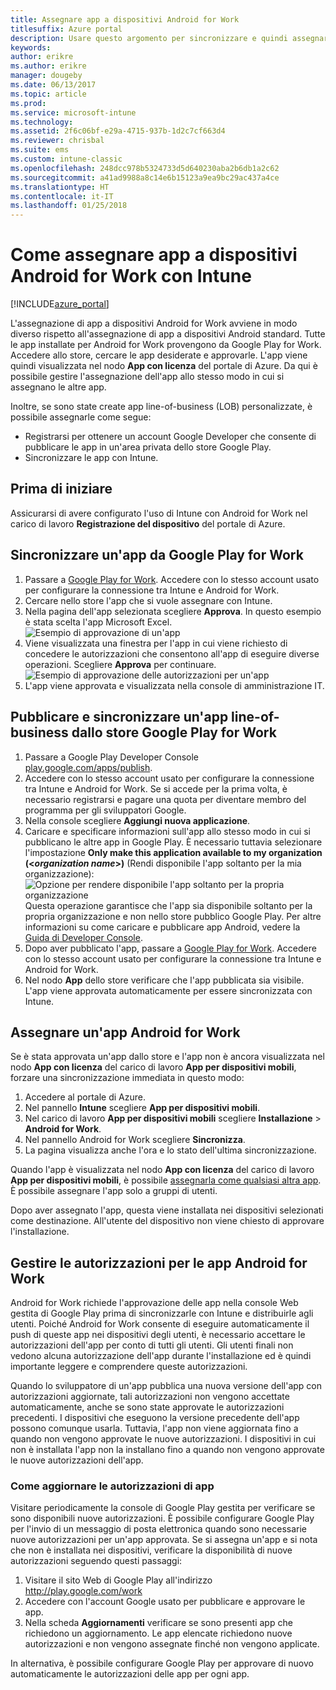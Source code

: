 ```yaml
---
title: Assegnare app a dispositivi Android for Work
titlesuffix: Azure portal
description: Usare questo argomento per sincronizzare e quindi assegnare app ai dispositivi Android for Work da Google Play for Work."
keywords: 
author: erikre
ms.author: erikre
manager: dougeby
ms.date: 06/13/2017
ms.topic: article
ms.prod: 
ms.service: microsoft-intune
ms.technology: 
ms.assetid: 2f6c06bf-e29a-4715-937b-1d2c7cf663d4
ms.reviewer: chrisbal
ms.suite: ems
ms.custom: intune-classic
ms.openlocfilehash: 248dcc978b5324733d5d640230aba2b6db1a2c62
ms.sourcegitcommit: a41ad9988a8c14e6b15123a9ea9bc29ac437a4ce
ms.translationtype: HT
ms.contentlocale: it-IT
ms.lasthandoff: 01/25/2018
---
```

# <a name="how-to-assign-apps-to-android-for-work-devices-with-intune"></a>Come assegnare app a dispositivi Android for Work con Intune

[!INCLUDE[azure_portal](./includes/azure_portal.md)]

L'assegnazione di app a dispositivi Android for Work avviene in modo diverso rispetto all'assegnazione di app a dispositivi Android standard. Tutte le app installate per Android for Work provengono da Google Play for Work. Accedere allo store, cercare le app desiderate e approvarle.
L'app viene quindi visualizzata nel nodo **App con licenza** del portale di Azure. Da qui è possibile gestire l'assegnazione dell'app allo stesso modo in cui si assegnano le altre app.

Inoltre, se sono state create app line-of-business (LOB) personalizzate, è possibile assegnarle come segue:
- Registrarsi per ottenere un account Google Developer che consente di pubblicare le app in un'area privata dello store Google Play.
- Sincronizzare le app con Intune.

## <a name="before-you-start"></a>Prima di iniziare

Assicurarsi di avere configurato l'uso di Intune con Android for Work nel carico di lavoro **Registrazione del dispositivo** del portale di Azure.

## <a name="synchronize-an-app-from-the-google-play-for-work-store"></a>Sincronizzare un'app da Google Play for Work

1. Passare a [Google Play for Work](https://play.google.com/work). Accedere con lo stesso account usato per configurare la connessione tra Intune e Android for Work.
2. Cercare nello store l'app che si vuole assegnare con Intune.
3. Nella pagina dell'app selezionata scegliere **Approva**. In questo esempio è stata scelta l'app Microsoft Excel.<br>
  ![Esempio di approvazione di un'app](media/approve.png)
4. Viene visualizzata una finestra per l'app in cui viene richiesto di concedere le autorizzazioni che consentono all'app di eseguire diverse operazioni. Scegliere **Approva** per continuare.<br>
  ![Esempio di approvazione delle autorizzazioni per un'app](media/approve-app-permissions.png)
5. L'app viene approvata e visualizzata nella console di amministrazione IT.

## <a name="publish-then-synchronize-a-line-of-business-app-from-the-google-play-for-work-store"></a>Pubblicare e sincronizzare un'app line-of-business dallo store Google Play for Work

1. Passare a Google Play Developer Console [play.google.com/apps/publish](https://play.google.com/apps/publish).
2. Accedere con lo stesso account usato per configurare la connessione tra Intune e Android for Work. Se si accede per la prima volta, è necessario registrarsi e pagare una quota per diventare membro del programma per gli sviluppatori Google.
3. Nella console scegliere **Aggiungi nuova applicazione**.
4. Caricare e specificare informazioni sull'app allo stesso modo in cui si pubblicano le altre app in Google Play. È necessario tuttavia selezionare l'impostazione **Only make this application available to my organization (<*organization name*>)** (Rendi disponibile l'app soltanto per la mia organizzazione):<br>
  ![Opzione per rendere disponibile l'app soltanto per la propria organizzazione](media/restrict.png)<br>
Questa operazione garantisce che l'app sia disponibile soltanto per la propria organizzazione e non nello store pubblico Google Play.
Per altre informazioni su come caricare e pubblicare app Android, vedere la [Guida di Developer Console](https://support.google.com/googleplay/android-developer/answer/113469).
5. Dopo aver pubblicato l'app, passare a [Google Play for Work](https://play.google.com/work). Accedere con lo stesso account usato per configurare la connessione tra Intune e Android for Work.
6. Nel nodo **App** dello store verificare che l'app pubblicata sia visibile. L'app viene approvata automaticamente per essere sincronizzata con Intune.

## <a name="assign-an-android-for-work-app"></a>Assegnare un'app Android for Work

Se è stata approvata un'app dallo store e l'app non è ancora visualizzata nel nodo **App con licenza** del carico di lavoro **App per dispositivi mobili**, forzare una sincronizzazione immediata in questo modo:

1. Accedere al portale di Azure.
2. Nel pannello **Intune** scegliere **App per dispositivi mobili**.
3. Nel carico di lavoro **App per dispositivi mobili** scegliere **Installazione** > **Android for Work**.
4. Nel pannello Android for Work scegliere **Sincronizza**.
5. La pagina visualizza anche l'ora e lo stato dell'ultima sincronizzazione.

Quando l'app è visualizzata nel nodo **App con licenza** del carico di lavoro **App per dispositivi mobili**, è possibile [assegnarla come qualsiasi altra app](/intune-azure/manage-apps/deploy-apps). È possibile assegnare l'app solo a gruppi di utenti.

Dopo aver assegnato l'app, questa viene installata nei dispositivi selezionati come destinazione. All'utente del dispositivo non viene chiesto di approvare l'installazione.

## <a name="manage-android-for-work-app-permissions"></a>Gestire le autorizzazioni per le app Android for Work
Android for Work richiede l'approvazione delle app nella console Web gestita di Google Play prima di sincronizzarle con Intune e distribuirle agli utenti.  Poiché Android for Work consente di eseguire automaticamente il push di queste app nei dispositivi degli utenti, è necessario accettare le autorizzazioni dell'app per conto di tutti gli utenti.  Gli utenti finali non vedono alcuna autorizzazione dell'app durante l'installazione ed è quindi importante leggere e comprendere queste autorizzazioni.

Quando lo sviluppatore di un'app pubblica una nuova versione dell'app con autorizzazioni aggiornate, tali autorizzazioni non vengono accettate automaticamente, anche se sono state approvate le autorizzazioni precedenti. I dispositivi che eseguono la versione precedente dell'app possono comunque usarla. Tuttavia, l'app non viene aggiornata fino a quando non vengono approvate le nuove autorizzazioni. I dispositivi in cui non è installata l'app non la installano fino a quando non vengono approvate le nuove autorizzazioni dell'app.

### <a name="how-to-update-app-permissions"></a>Come aggiornare le autorizzazioni di app

Visitare periodicamente la console di Google Play gestita per verificare se sono disponibili nuove autorizzazioni. È possibile configurare Google Play per l'invio di un messaggio di posta elettronica quando sono necessarie nuove autorizzazioni per un'app approvata. Se si assegna un'app e si nota che non è installata nei dispositivi, verificare la disponibilità di nuove autorizzazioni seguendo questi passaggi:

1. Visitare il sito Web di Google Play all'indirizzo http://play.google.com/work
2. Accedere con l'account Google usato per pubblicare e approvare le app.
3. Nella scheda **Aggiornamenti** verificare se sono presenti app che richiedono un aggiornamento.  Le app elencate richiedono nuove autorizzazioni e non vengono assegnate finché non vengono applicate.  

In alternativa, è possibile configurare Google Play per approvare di nuovo automaticamente le autorizzazioni delle app per ogni app. 



